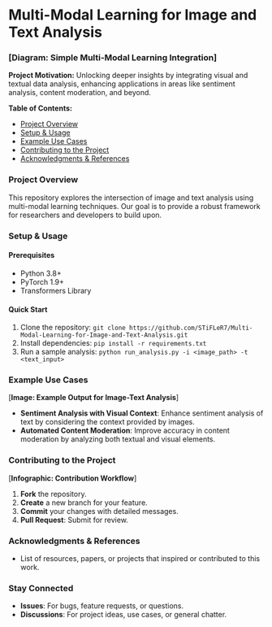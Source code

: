 # Multi-Modal Learning for Image and Text Analysis
### [Diagram: Simple Multi-Modal Learning Integration]

**Project Motivation:**
Unlocking deeper insights by integrating visual and textual data analysis, enhancing applications in areas like sentiment analysis, content moderation, and beyond.

**Table of Contents:**
- [Project Overview](#project-overview)
- [Setup & Usage](#setup--usage)
- [Example Use Cases](#example-use-cases)
- [Contributing to the Project](#contributing-to-the-project)
- [Acknowledgments & References](#acknowledgments--references)

### Project Overview
This repository explores the intersection of image and text analysis using multi-modal learning techniques. Our goal is to provide a robust framework for researchers and developers to build upon.

### Setup & Usage
#### Prerequisites
- Python 3.8+
- PyTorch 1.9+
- Transformers Library

#### Quick Start
1. Clone the repository: `git clone https://github.com/STiFLeR7/Multi-Modal-Learning-for-Image-and-Text-Analysis.git`
2. Install dependencies: `pip install -r requirements.txt`
3. Run a sample analysis: `python run_analysis.py -i <image_path> -t <text_input>`

### Example Use Cases
[**Image: Example Output for Image-Text Analysis**]
- **Sentiment Analysis with Visual Context**: Enhance sentiment analysis of text by considering the context provided by images.
- **Automated Content Moderation**: Improve accuracy in content moderation by analyzing both textual and visual elements.

### Contributing to the Project
[**Infographic: Contribution Workflow**]
1. **Fork** the repository.
2. **Create** a new branch for your feature.
3. **Commit** your changes with detailed messages.
4. **Pull Request**: Submit for review.

### Acknowledgments & References
- List of resources, papers, or projects that inspired or contributed to this work.

### Stay Connected
- **Issues**: For bugs, feature requests, or questions.
- **Discussions**: For project ideas, use cases, or general chatter.